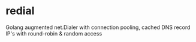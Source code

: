 # redial
Golang augmented net.Dialer with connection pooling, cached DNS record IP's with round-robin &amp; random access
